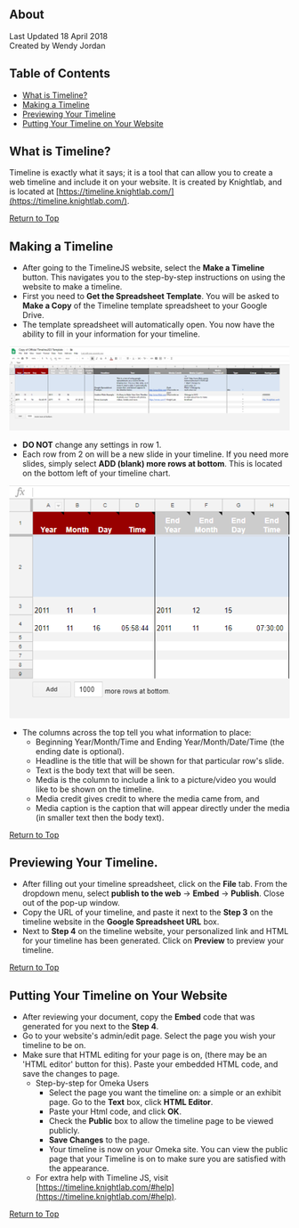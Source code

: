 ## About
Last Updated  18 April 2018   
Created by Wendy Jordan

## Table of Contents
* [What is Timeline?](#what-is-timeline?)
* [Making a Timeline](#making-a-timeline)
* [Previewing Your Timeline](#previewing-your-timeline)
* [Putting Your Timeline on Your Website](#putting-your-timeline-on-your-website)


## What is Timeline?
Timeline is exactly what it says; it is a tool that can allow you to create a web timeline and include it on your website. It is created by Knightlab, and is located at [https://timeline.knightlab.com/](https://timeline.knightlab.com/).

[Return to Top](#about)


## Making a Timeline
* After going to the TimelineJS website, select the **Make a Timeline** button. This navigates you to the step-by-step instructions on using the website to make a timeline.
* First you need to **Get the Spreadsheet Template**. You will be asked to **Make a Copy** of the Timeline template spreadsheet to your Google Drive.
* The template spreadsheet will automatically open. You now have the ability to fill in your information for your timeline. 

![Image of Timeline Spreadsheet](images/JS_timeline_001.PNG)

* **DO NOT** change any settings in row 1. 
* Each row from 2 on will be a new slide in your timeline. If you need more slides, simply select **ADD (blank) more rows at bottom**.
  This is located on the bottom left of your timeline chart.
  
![image of add rows button](images/JS_timeline_002.PNG)

* The columns across the top tell you what information to place: 
  - Beginning Year/Month/Time and Ending Year/Month/Date/Time (the ending date is optional). 
  - Headline is the title that will be shown for that particular row's slide.
  - Text is the body text that will be seen. 
  - Media is the column to include a link to a picture/video you would like to be shown on the timeline. 
  - Media credit gives credit to where the media came from, and 
  - Media caption is the caption that will appear directly under the media (in smaller text then the body text).

[Return to Top](#about)

  
## Previewing Your Timeline.
* After filling out your timeline spreadsheet, click on the **File** tab. From the dropdown menu, select **publish to the web** -> **Embed** -> **Publish**. Close out of the pop-up window.
* Copy the URL of your timeline, and paste it next to the **Step 3** on the timeline website in the **Google Spreadsheet URL** box.
* Next to **Step 4** on the timeline website, your personalized link and HTML for your timeline has been generated. Click on **Preview** to preview your timeline.

[Return to Top](#about)


## Putting Your Timeline on Your Website
* After reviewing your document, copy the **Embed** code that was generated for you next to the **Step 4**.
* Go to your website's admin/edit page. Select the page you wish your timeline to be on.
* Make sure that HTML editing for your page is on, (there may be an 'HTML editor' button for this). Paste your embedded HTML code, and save the changes to page.
  * Step-by-step for Omeka Users
    * Select the page you want the timeline on: a simple or an exhibit page. Go to the **Text** box, click **HTML Editor**.
    * Paste your Html code, and click **OK**.
    * Check the **Public** box to allow the timeline page to be viewed publicly.
    * **Save Changes** to the page.
    * Your timeline is now on your Omeka site. You can view the public page that your Timeline is on to make sure you are satisfied with the appearance.
  * For extra help with Timeline JS, visit [https://timeline.knightlab.com/#help](https://timeline.knightlab.com/#help).   

[Return to Top](#about)
